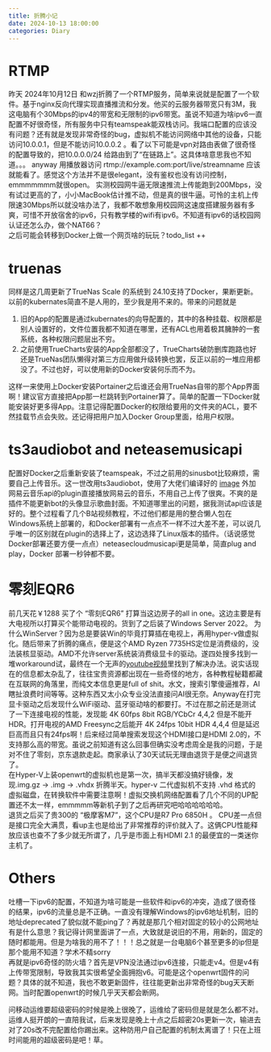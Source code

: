```yaml
---
title: 折腾小记
date: 2024-10-13 18:00:00
categories: Diary
---
```

# RTMP
昨天 2024年10月12日 和wzj折腾了一个RTMP服务，简单来说就是配置了一个软件。基于nginx反向代理实现直播推流和分发。他买的云服务器带宽只有3M，我这电脑有个30Mbps的ipv4的带宽和无限制的ipv6带宽。虽说不知道为啥ipv6一直配置不好很奇怪，所有服务中只有teamspeak能双栈访问。我端口配置的应该没有问题？还有就是发现非常奇怪的bug，虚拟机不能访问网络中其他的设备，只能访问10.0.0.1，但是不能访问10.0.0.2 。看了以下可能是vpn对路由表做了很奇怪的配置导致的，把10.0.0.0/24 给路由到了“在链路上”。这具体啥意思我也不知道。。。
anyway 用播放器访问 rtmp://example.com:port/live/streamname  应该就能看了。感觉这个方法并不是很elegant，没有鉴权也没有访问控制，emmmmmmm就很open。 实测校园网牛逼无限速推流上传能跑到200Mbps，没有试过更高的了，小小MacBook估计推不动，但是真的很牛逼。可怜的主机上传限速30Mbps所以就没啥办法了，我都不敢想象用校园网这速度搭建服务器有多爽，可惜不开放宿舍的ipv6，只有教学楼的wifi有ipv6。不知道有ipv6的话校园网认证还怎么办，做个NAT66？  
之后可能会转移到Docker上做一个网页啥的玩玩？todo_list ++

# truenas
同样是这几周更新了TrueNas Scale 的系统到 24.10支持了Docker，果断更新。以前的kubernates简直不是人用的，至少我是用不来的。带来的问题就是 
1. 旧的App的配置是通过kubernates的向导配置的，其中的各种挂载、权限都是别人设置好的，文件位置我都不知道在哪里，还有ACL也用着极其臃肿的一套系统，各种权限问题层出不穷。
2. 之前使用TrueCharts安装的App全部都没了，TrueCharts破防删库跑路也好还是TrueNas团队懒得对第三方应用做升级转换也罢，反正以前的一堆应用都没了。不过也好，可以使用新的Docker安装何乐而不为。
   
这样一来使用上Docker安装Portainer之后谁还会用TrueNas自带的那个App界面啊！建议官方直接把App那一栏跳转到Portainer算了。简单的配置一下Docker就能安装好更多得App。注意记得配置Docker的权限给要用的文件夹的ACL，要不然挂载节点会失败。还记得把用户加入Docker Group里面，给用户权限。

# ts3audiobot and neteasemusicapi
配置好Docker之后重新安装了teamspeak，不过之前用的sinusbot比较麻烦，需要自己上传音乐。这一世改用ts3audiobot，使用了大佬们编译好的 [image](https://hub.docker.com/r/ancieque/ts3audiobot) 外加网易云音乐api的plugin直接播放网易云的音乐，不用自己上传了很爽。不爽的是插件不能更新bot的头像显示歌曲封面。不知道哪里出的问题，据我测试api应该是好的。整个过程看了几个B站视频教程，不过他们都是用的整合懒人包在Windows系统上部署的，和Docker部署有一点点不一样不过大差不差，可以说几乎唯一的区别就在plugin的选择上了，这边选择了Linux版本的插件。（话说感觉Docker部署还要方便一点点）neteasecloudmusicapi更是简单，简直plug and play，Docker 部署一秒钟都不要。

# 零刻EQR6
前几天花￥1288 买了个 “零刻EQR6” 打算当这边房子的all in one。这边主要是有大电视所以打算买个能带动电视的。货到了之后装了Windows Server 2022。 为什么WinServer？因为总是要装Win的毕竟打算插在电视上，再用hyper-v做虚拟化。随后带来了折腾的痛点，便是这个AMD Ryzen 7735HS定位是消费级的，没法装核显驱动。AMD不允许server系统装消费级显卡的驱动。遂四处搜多找到一堆workaround试，最终在一个无声的[youtube视频](https://www.youtube.com/watch?v=hFf3-XHpkUI&ab_channel=LiteOS)里找到了解决办法。说实话现在的信息都太杂乱了，往往宝贵资源都出现在一些奇怪的地方，各种教程秘籍都藏在互联网的角落里，而纯文本信息更是full of shit。水文，搜索引擎傻逼推荐，AI瞎扯浪费时间等等。这种东西又太小众专业没法直接问AI很无奈。Anyway在打完显卡驱动之后发现什么WiFi驱动、蓝牙驱动啥的都要打。不过在那之前还是测试了一下连接电视的性能，发现能 4K 60fps 8bit RGB/YCbCr 4,4,2 但是不能开HDR。打开电视的AMD Freesync之后能开 4K 24fps 10bit HDR 4,4,4 但是延迟巨高而且只有24fps啊！后来经过简单搜索发现这个HDMI接口是HDMI 2.0的，不支持那么高的带宽。虽说之前知道有这么回事但确实没考虑周全是我的问题，于是对不住了零刻，京东退款走起。商家承认了30天试玩无理由退货于是便之间退货了。  
在Hyper-V上装openwrt的虚拟机也是第一次，搞半天都没搞好镜像，发现.img.gz → .img → .vhdx 折腾半天。hyper-v 二代虚拟机不支持 .vhd 格式的虚拟磁盘，在转换软件中需要注意啊！虚拟交换机网络配置看了几个不同的UP配置还不太一样，emmmmm等新机子到了之后再研究吧哈哈哈哈哈哈。  
退货之后买了贵300的 “极摩客M7”，这个CPU是R7 Pro 6850H 。 CPU差一点但是接口完全大满贯，看up主也是给出了非常推荐的评价就入了。这俩CPU性能释放应该也查不了多少就无所谓了，几乎是市面上有HDMI 2.1 的最便宜的一类迷你主机了。

# Others
吐槽一下ipv6的配置，不知道为啥可能是一些软件和ipv6的冲突，造成了很奇怪的结果，ipv6的流量总是不正确。一直没有理解Windows的ipv6地址机制，旧的地址deprecated了貌似就不能ping了？再就是那几个相对固定的较小的公网地址有是什么意思？我记得计网里面讲了一点，大致就是说旧的不用，用新的，固定的随时都能用。但是为啥我的用不了！！！总之就是一台电脑6个甚至更多的ip但是那个能用不知道？学术不精sorry  
再就是ipv6奇怪的防火墙？首先是VPN没法通过ipv6连接，只能走v4。但是v4有上传带宽限制，导致我其实很希望全面拥抱v6。可能是这个openwrt固件的问题？具体的就不知道，我也不敢更新固件，往往能更新出非常奇怪的bug天天断网。当时配置openwrt的时候几乎天天都会断网。

问移动运维要超级密码的时候是晚上很晚了，运维给了密码但是就是怎么都不对。运维人挺开朗的一直陪我试，后来发现是晚上十点之后超密20s更新一次，输进去对了20s改不完配置给你踢出来。这种防用户自己配置的机制太离谱了！只在上班时间能用的超级密码是吧！草。



